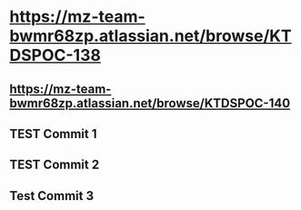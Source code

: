 # https://mz-team-bwmr68zp.atlassian.net/browse/KTDSPOC-138

## https://mz-team-bwmr68zp.atlassian.net/browse/KTDSPOC-140


## TEST Commit 1

## TEST Commit 2

## Test Commit 3